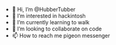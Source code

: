 - 👋 Hi, I’m @HubberTubber
- 👀 I’m interested in hackintosh
- 🌱 I’m currently learning to walk
- 💞️ I’m looking to collaborate on code
- 📫 How to reach me pigeon messenger

<!---
HubberTubber/HubberTubber is a ✨ special ✨ repository because its `README.md` (this file) appears on your GitHub profile.
You can click the Preview link to take a look at your changes.
--->
